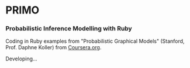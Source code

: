 PRIMO
====

### Probabilistic Inference Modelling with Ruby

Coding in Ruby examples from "Probabilistic Graphical Models" (Stanford, Prof. Daphne Koller) from [Coursera.org](https://www.coursera.org/course/pgm).

Developing...
